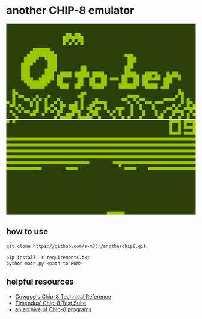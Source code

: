 # another CHIP-8 emulator

![Demo - Octojam 1 title ROM](screenshots/octojam1-title.png)
![Demo- "Breakout (Brix hack)" by David Winter](screenshots/breakout1.png)

## how to use

```
git clone https://github.com/s-m33r/anotherchip8.git
```

```
pip install -r requirements.txt
python main.py <path to ROM>
```

## helpful resources
- [Cowgod's Chip-8 Technical Reference](http://devernay.free.fr/hacks/chip8/C8TECH10.HTM)
- [Timendus' Chip-8 Test Suite](https://github.com/Timendus/chip8-test-suite)
- [an archive of Chip-8 programs](https://johnearnest.github.io/chip8Archive/)
